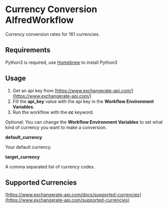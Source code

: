 # Currency Conversion AlfredWorkflow

Currency conversion rates for 161 currencies.

## Requirements

Python3 is required, use [Homebrew](https://brew.sh/) to install Python3

## Usage

1. Get an api key from [https://www.exchangerate-api.com/](https://www.exchangerate-api.com/)
2. Fill the **api_key** value with the api key in the **Workflow Environment Variables**.
3. Run the workflow with the **cc** keyword.

Optional: You can change the **Workflow Environment Variables** to set what kind of currency you want to make a conversion.

**default_currency**

Your default currency.

**target_currency**

A comma separated list of currency codes.

## Supported Currencies

[https://www.exchangerate-api.com/docs/supported-currencies](https://www.exchangerate-api.com/supported-currencies)